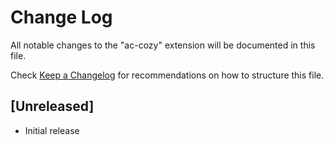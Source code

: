 # Change Log

All notable changes to the "ac-cozy" extension will be documented in this file.

Check [Keep a Changelog](http://keepachangelog.com/) for recommendations on how to structure this file.

## [Unreleased]

- Initial release

